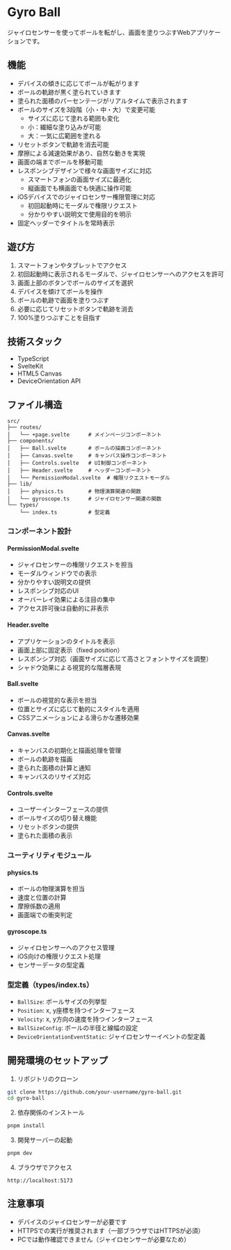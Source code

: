 # Gyro Ball

ジャイロセンサーを使ってボールを転がし、画面を塗りつぶすWebアプリケーションです。

## 機能

- デバイスの傾きに応じてボールが転がります
- ボールの軌跡が黒く塗られていきます
- 塗られた面積のパーセンテージがリアルタイムで表示されます
- ボールのサイズを3段階（小・中・大）で変更可能
  - サイズに応じて塗れる範囲も変化
  - 小：繊細な塗り込みが可能
  - 大：一気に広範囲を塗れる
- リセットボタンで軌跡を消去可能
- 摩擦による減速効果があり、自然な動きを実現
- 画面の端までボールを移動可能
- レスポンシブデザインで様々な画面サイズに対応
  - スマートフォンの画面サイズに最適化
  - 縦画面でも横画面でも快適に操作可能
- iOSデバイスでのジャイロセンサー権限管理に対応
  - 初回起動時にモーダルで権限リクエスト
  - 分かりやすい説明文で使用目的を明示
- 固定ヘッダーでタイトルを常時表示

## 遊び方

1. スマートフォンやタブレットでアクセス
2. 初回起動時に表示されるモーダルで、ジャイロセンサーへのアクセスを許可
3. 画面上部のボタンでボールのサイズを選択
4. デバイスを傾けてボールを操作
5. ボールの軌跡で画面を塗りつぶす
6. 必要に応じてリセットボタンで軌跡を消去
7. 100%塗りつぶすことを目指す

## 技術スタック

- TypeScript
- SvelteKit
- HTML5 Canvas
- DeviceOrientation API

## ファイル構造

```
src/
├── routes/
│   └── +page.svelte      # メインページコンポーネント
├── components/
│   ├── Ball.svelte       # ボールの描画コンポーネント
│   ├── Canvas.svelte     # キャンバス操作コンポーネント
│   ├── Controls.svelte   # UI制御コンポーネント
│   ├── Header.svelte     # ヘッダーコンポーネント
│   └── PermissionModal.svelte  # 権限リクエストモーダル
├── lib/
│   ├── physics.ts        # 物理演算関連の関数
│   └── gyroscope.ts      # ジャイロセンサー関連の関数
└── types/
    └── index.ts          # 型定義
```

### コンポーネント設計

#### PermissionModal.svelte

- ジャイロセンサーの権限リクエストを担当
- モーダルウィンドウでの表示
- 分かりやすい説明文の提供
- レスポンシブ対応のUI
- オーバーレイ効果による注目の集中
- アクセス許可後は自動的に非表示

#### Header.svelte

- アプリケーションのタイトルを表示
- 画面上部に固定表示（fixed position）
- レスポンシブ対応（画面サイズに応じて高さとフォントサイズを調整）
- シャドウ効果による視覚的な階層表現

#### Ball.svelte

- ボールの視覚的な表示を担当
- 位置とサイズに応じて動的にスタイルを適用
- CSSアニメーションによる滑らかな遷移効果

#### Canvas.svelte

- キャンバスの初期化と描画処理を管理
- ボールの軌跡を描画
- 塗られた面積の計算と通知
- キャンバスのリサイズ対応

#### Controls.svelte

- ユーザーインターフェースの提供
- ボールサイズの切り替え機能
- リセットボタンの提供
- 塗られた面積の表示

### ユーティリティモジュール

#### physics.ts

- ボールの物理演算を担当
- 速度と位置の計算
- 摩擦係数の適用
- 画面端での衝突判定

#### gyroscope.ts

- ジャイロセンサーへのアクセス管理
- iOS向けの権限リクエスト処理
- センサーデータの型定義

### 型定義（types/index.ts）

- `BallSize`: ボールサイズの列挙型
- `Position`: x, y座標を持つインターフェース
- `Velocity`: x, y方向の速度を持つインターフェース
- `BallSizeConfig`: ボールの半径と線幅の設定
- `DeviceOrientationEventStatic`: ジャイロセンサーイベントの型定義

## 開発環境のセットアップ

1. リポジトリのクローン

```bash
git clone https://github.com/your-username/gyro-ball.git
cd gyro-ball
```

2. 依存関係のインストール

```bash
pnpm install
```

3. 開発サーバーの起動

```bash
pnpm dev
```

4. ブラウザでアクセス

```text
http://localhost:5173
```

## 注意事項

- デバイスのジャイロセンサーが必要です
- HTTPSでの実行が推奨されます（一部ブラウザではHTTPSが必須）
- PCでは動作確認できません（ジャイロセンサーが必要なため）
